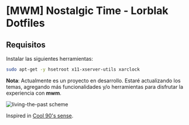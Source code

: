 # [MWM] Nostalgic Time - Lorblak Dotfiles

## Requisitos
Instalar las siguientes herramientas:
~~~bash
sudo apt-get -y hsetroot x11-xserver-utils xarclock
~~~

**Nota**: Actualmente es un proyecto en desarrollo. Estaré actualizando los temas, agregando más funcionalidades y/o herramientas para disfrutar la experiencia con **mwm**.

![living-the-past scheme](https://imgur.com/CkU62Jr)

Inspired in [Cool 90's sense](https://github.com/AlexisMtzGasca/mwm-arch-alexis).

